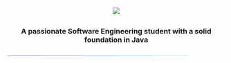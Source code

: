 <h1 align="center">
    <img src="https://readme-typing-svg.herokuapp.com/?font=Righteous&size=35&center=true&vCenter=true&width=500&height=70&duration=4000&lines=Hello+body!+👋;+I'm+Emmanuel+Pale+Molina!;+But+you+can+call+me+Pale+😉" />
</h1>

<h3 align="center">A passionate Software Engineering student with a solid foundation in Java</h3>

<img src="https://github.com/c2-tlhah/c2-tlhah/blob/main/2nd%20arrow.gif">
